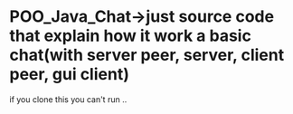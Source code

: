 # POO_Java_Chat->just source code that explain how it work a basic chat(with server peer, server, client peer, gui client)
if you clone this you can't run ..

